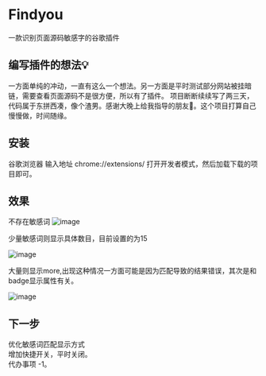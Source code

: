 # Findyou
一款识别页面源码敏感字的谷歌插件
## 编写插件的想法💡
一方面单纯的冲动，一直有这么一个想法。另一方面是平时测试部分网站被挂暗链，需要查看页面源码不是很方便，所以有了插件。
项目断断续续写了两三天，代码属于东拼西凑，像个渣男。感谢大晚上给我指导的朋友👬。这个项目打算自己慢慢做，时间随缘。
## 安装
谷歌浏览器 输入地址 chrome://extensions/
打开开发者模式，然后加载下载的项目即可。
## 效果
不存在敏感词
![image](https://github.com/upkn/Findyou/blob/master/test3.jpg)

少量敏感词则显示具体数目，目前设置的为15

![image](https://github.com/upkn/Findyou/blob/master/test.jpg)

大量则显示more,出现这种情况一方面可能是因为匹配导致的结果错误，其次是和badge显示属性有关。

![image](https://github.com/upkn/Findyou/blob/master/test1.jpg)

## 下一步
优化敏感词匹配显示方式<br>
增加快捷开关，平时关闭。<br>
代办事项 -1。

